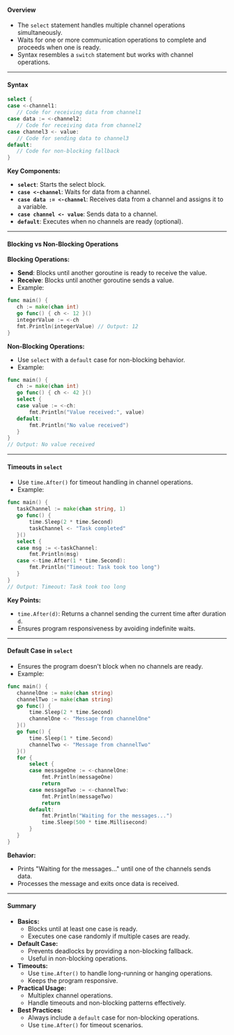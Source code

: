 #### Overview

- The `select` statement handles multiple channel operations simultaneously.
- Waits for one or more communication operations to complete and proceeds when one is ready.
- Syntax resembles a `switch` statement but works with channel operations.

---

#### Syntax

```go
select {
case <-channel1:
   // Code for receiving data from channel1
case data := <-channel2:
   // Code for receiving data from channel2
case channel3 <- value:
   // Code for sending data to channel3
default:
   // Code for non-blocking fallback
}
```

**Key Components:**

- **`select`**: Starts the select block.
- **`case <-channel`**: Waits for data from a channel.
- **`case data := <-channel`**: Receives data from a channel and assigns it to a variable.
- **`case channel <- value`**: Sends data to a channel.
- **`default`**: Executes when no channels are ready (optional).

---

#### Blocking vs Non-Blocking Operations

**Blocking Operations:**

- **Send**: Blocks until another goroutine is ready to receive the value.
- **Receive**: Blocks until another goroutine sends a value.
- Example:

```go
func main() {
   ch := make(chan int)
   go func() { ch <- 12 }()
   integerValue := <-ch
   fmt.Println(integerValue) // Output: 12
}
```

**Non-Blocking Operations:**

- Use `select` with a `default` case for non-blocking behavior.
- Example:

```go
func main() {
   ch := make(chan int)
   go func() { ch <- 42 }()
   select {
   case value := <-ch:
       fmt.Println("Value received:", value)
   default:
       fmt.Println("No value received")
   }
}
// Output: No value received
```

---

#### Timeouts in `select`

- Use `time.After()` for timeout handling in channel operations.
- Example:

```go
func main() {
   taskChannel := make(chan string, 1)
   go func() {
       time.Sleep(2 * time.Second)
       taskChannel <- "Task completed"
   }()
   select {
   case msg := <-taskChannel:
       fmt.Println(msg)
   case <-time.After(1 * time.Second):
       fmt.Println("Timeout: Task took too long")
   }
}
// Output: Timeout: Task took too long
```

**Key Points:**

- `time.After(d)`: Returns a channel sending the current time after duration `d`.
- Ensures program responsiveness by avoiding indefinite waits.

---

#### Default Case in `select`

- Ensures the program doesn't block when no channels are ready.
- Example:

```go
func main() {
   channelOne := make(chan string)
   channelTwo := make(chan string)
   go func() {
       time.Sleep(2 * time.Second)
       channelOne <- "Message from channelOne"
   }()
   go func() {
       time.Sleep(1 * time.Second)
       channelTwo <- "Message from channelTwo"
   }()
   for {
       select {
       case messageOne := <-channelOne:
           fmt.Println(messageOne)
           return
       case messageTwo := <-channelTwo:
           fmt.Println(messageTwo)
           return
       default:
           fmt.Println("Waiting for the messages...")
           time.Sleep(500 * time.Millisecond)
       }
   }
}
```

**Behavior:**

- Prints "Waiting for the messages..." until one of the channels sends data.
- Processes the message and exits once data is received.

---

#### Summary

- **Basics:**
    - Blocks until at least one case is ready.
    - Executes one case randomly if multiple cases are ready.
- **Default Case:**
    - Prevents deadlocks by providing a non-blocking fallback.
    - Useful in non-blocking operations.
- **Timeouts:**
    - Use `time.After()` to handle long-running or hanging operations.
    - Keeps the program responsive.
- **Practical Usage:**
    - Multiplex channel operations.
    - Handle timeouts and non-blocking patterns effectively.
- **Best Practices:**
    - Always include a `default` case for non-blocking operations.
    - Use `time.After()` for timeout scenarios.